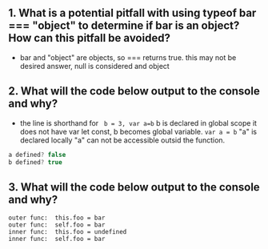 ## 1. What is a potential pitfall with using typeof bar === "object" to determine if bar is an object? How can this pitfall be avoided?

- bar and "object" are objects, so === returns true. this may not be desired answer, null is considered and object

## 2. What will the code below output to the console and why?

- the line is shorthand for ` b = 3, var a=b` b is declared in global scope it does not have var let const, b becomes global variable. `var a = b` "a" is declared locally "a" can not be accessible outsid the function.

```javascript
a defined? false
b defined? true
```

## 3. What will the code below output to the console and why?

```
outer func:  this.foo = bar
outer func:  self.foo = bar
inner func:  this.foo = undefined
inner func:  self.foo = bar

```
